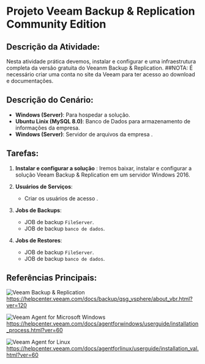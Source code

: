 ﻿# Projeto Veeam Backup & Replication Community Edition

## Descrição da Atividade:

Nesta atividade prática devemos, instalar e configurar e uma infraestrutura completa da versão gratuita do Veeanm Backup & Replication.
##NOTA: É necessário criar uma conta no site da Veeam para ter acesso ao download e documentações.
## Descrição do Cenário:

-   **Windows (Server)**: Para hospedar a solução.
-   **Ubuntu Linix (MySQL 8.0)**: Banco de Dados para armazenamento de informações da empresa.
-   **Windows (Server)**: Servidor de arquivos da empresa .

## Tarefas:

1. **Instalar e configurar a solução** : Iremos baixar, instalar e configurar a solução Veeam Backup & Replication em um servidor Windows 2016.

2. **Usuários de Serviços**:
    - Criar os usuários de acesso .

3. **Jobs de Backups**:
    - JOB de backup `FileServer`.
    - JOB de backup `banco de dados`.

4. **Jobs de Restores**:
    - JOB de backup `FileServer`.
    - JOB de backup `banco de dados`.

## Referências Principais:
![Veeam Backup & Replication]()
<br>https://helpcenter.veeam.com/docs/backup/qsg_vsphere/about_vbr.html?ver=120</br>

![Veeam Agent for Microsoft Windows]()
<br>https://helpcenter.veeam.com/docs/agentforwindows/userguide/installation_process.html?ver=60</br>

![Veeam Agent for Linux]()
<br>https://helpcenter.veeam.com/docs/agentforlinux/userguide/installation_val.html?ver=60</br>
